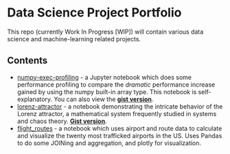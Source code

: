 # Data Science Project Portfolio

This repo (currently Work In Progress [WIP]) will contain various data science and machine-learning related projects.

## Contents

- [numpy-exec-profiling](numpy-exec-profiling/) - a Jupyter notebook which does some performance profiling to compare the *dramatic* performance increase gained by using the numpy built-in array type. This notebook is self-explanatory. You can also view the [**gist version**](https://gist.github.com/gdcutting/64bbd7fb94844956986f8692b13fc21b).
- [lorenz-attractor](lorenz-attractor/) - a notebook demonstrating the intricate behavior of the Lorenz attractor, a mathematical system frequently studied in systems and chaos theory. [**Gist version**](https://gist.github.com/gdcutting/805eb70cf9ef6f8b862d792a5e604cbb).
- [flight_routes](flight_routes/) - a notebook which uses airport and route data to calculate and visualize the twenty most trafficked airports in the US. Uses Pandas to do some JOINing and aggregation, and plotly for visualization.